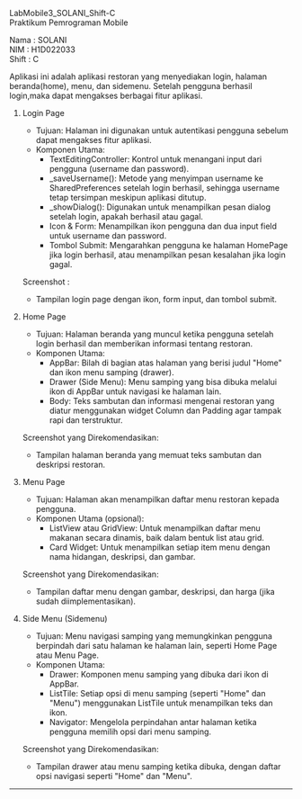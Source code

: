 LabMobile3_SOLANI_Shift-C  
Praktikum Pemrograman Mobile  

Nama   : SOLANI  
NIM    : H1D022033  
Shift  : C  

Aplikasi ini adalah aplikasi restoran yang menyediakan login, halaman beranda(home), menu, dan sidemenu. Setelah pengguna berhasil login,maka dapat mengakses berbagai fitur aplikasi.

1. Login Page  

   - Tujuan: Halaman ini digunakan untuk autentikasi pengguna sebelum dapat mengakses fitur aplikasi.  
   - Komponen Utama:  
     - TextEditingController: Kontrol untuk menangani input dari pengguna (username dan password).  
     - _saveUsername(): Metode yang menyimpan username ke SharedPreferences setelah login berhasil, sehingga username tetap tersimpan meskipun aplikasi ditutup.  
     - _showDialog(): Digunakan untuk menampilkan pesan dialog setelah login, apakah berhasil atau gagal.  
     - Icon & Form: Menampilkan ikon pengguna dan dua input field untuk username dan password.  
     - Tombol Submit: Mengarahkan pengguna ke halaman HomePage jika login berhasil, atau menampilkan pesan kesalahan jika login gagal.  

   Screenshot :  
   - Tampilan login page dengan ikon, form input, dan tombol submit.  
  
2. Home Page  

   - Tujuan: Halaman beranda yang muncul ketika pengguna setelah login berhasil dan memberikan informasi tentang restoran.  
   - Komponen Utama:  
     - AppBar: Bilah di bagian atas halaman yang berisi judul "Home" dan ikon menu samping (drawer).  
     - Drawer (Side Menu): Menu samping yang bisa dibuka melalui ikon di AppBar untuk navigasi ke halaman lain.  
     - Body: Teks sambutan dan informasi mengenai restoran yang diatur menggunakan widget Column dan Padding agar tampak rapi dan terstruktur.  
   
   Screenshot yang Direkomendasikan:  
   - Tampilan halaman beranda yang memuat teks sambutan dan deskripsi restoran.  

3. Menu Page  
 
   - Tujuan: Halaman akan menampilkan daftar menu restoran kepada pengguna.  
   - Komponen Utama (opsional):  
     - ListView atau GridView: Untuk menampilkan daftar menu makanan secara dinamis, baik dalam bentuk list atau grid.  
     - Card Widget: Untuk menampilkan setiap item menu dengan nama hidangan, deskripsi, dan gambar.  
   
   Screenshot yang Direkomendasikan:  
   - Tampilan daftar menu dengan gambar, deskripsi, dan harga (jika sudah diimplementasikan).  

4. Side Menu (Sidemenu)  
 
   - Tujuan: Menu navigasi samping yang memungkinkan pengguna berpindah dari satu halaman ke halaman lain, seperti Home Page atau Menu Page.  
   - Komponen Utama:  
     - Drawer: Komponen menu samping yang dibuka dari ikon di AppBar.  
     - ListTile: Setiap opsi di menu samping (seperti "Home" dan "Menu") menggunakan ListTile untuk menampilkan teks dan ikon.  
     - Navigator: Mengelola perpindahan antar halaman ketika pengguna memilih opsi dari menu samping.  
   
   Screenshot yang Direkomendasikan:  
   - Tampilan drawer atau menu samping ketika dibuka, dengan daftar opsi navigasi seperti "Home" dan "Menu".  

---

